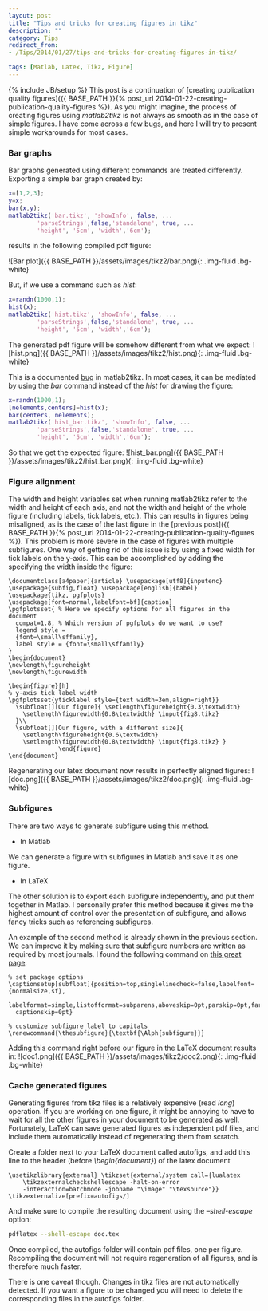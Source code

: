 ```yaml
---
layout: post
title: "Tips and tricks for creating figures in tikz"
description: ""
category: Tips
redirect_from:
- /Tips/2014/01/27/tips-and-tricks-for-creating-figures-in-tikz/

tags: [Matlab, Latex, Tikz, Figure]
---
```

{% include JB/setup %}
This post is a continuation of [creating publication quality figures]({{ BASE_PATH }}{% post_url 2014-01-22-creating-publication-quality-figures %}). As you might imagine, the process of creating figures using *matlab2tikz* is not always as smooth as in the case of simple figures. I have come across a few bugs, and here I will try to present simple workarounds for most cases.

### Bar graphs
Bar graphs generated using different commands are treated differently. Exporting a simple bar graph created by:

``` Matlab
x=[1,2,3];
y=x;
bar(x,y);
matlab2tikz('bar.tikz', 'showInfo', false, ...
        'parseStrings',false,'standalone', true, ...
        'height', '5cm', 'width','6cm');
```

results in the following compiled pdf figure:

![Bar plot]({{ BASE_PATH }}/assets/images/tikz2/bar.png){: .img-fluid .bg-white}

But, if we use a command such as *hist*:

``` Matlab
x=randn(1000,1);
hist(x);
matlab2tikz('hist.tikz', 'showInfo', false, ...
        'parseStrings',false,'standalone', true, ...
        'height', '5cm', 'width','6cm');
```

The generated pdf figure will be somehow different from what we expect:
![hist.png]({{ BASE_PATH }}/assets/images/tikz2/hist.png){: .img-fluid .bg-white}

This is a documented [bug](https://github.com/nschloe/matlab2tikz/issues/294) in matlab2tikz. In most cases, it can be mediated by using the *bar* command instead of the *hist* for drawing the figure:

``` Matlab
x=randn(1000,1);
[nelements,centers]=hist(x);
bar(centers, nelements);
matlab2tikz('hist_bar.tikz', 'showInfo', false, ...
        'parseStrings',false,'standalone', true, ...
        'height', '5cm', 'width','6cm');
```

So that we get the expected figure:
![hist_bar.png]({{ BASE_PATH }}/assets/images/tikz2/hist_bar.png){: .img-fluid .bg-white}

### Figure alignment
The width and height variables set when running matlab2tikz refer to the width and height of each axis, and not the width and height of the whole figure (including labels, tick labels, etc.). This can results in figures being misaligned, as is the case of the last figure in the [previous post]({{ BASE_PATH }}{% post_url 2014-01-22-creating-publication-quality-figures %}). This problem is more severe in the case of figures with multiple subfigures. One way of getting rid of this issue is by using a fixed width for tick labels on the y-axis. This can be accomplished by adding the specifying the width inside the figure:

``` TeX
\documentclass[a4paper]{article} \usepackage[utf8]{inputenc}
\usepackage{subfig,float} \usepackage[english]{babel}
\usepackage{tikz, pgfplots}
\usepackage[font=normal,labelfont=bf]{caption}
\pgfplotsset{ % Here we specify options for all figures in the document
  compat=1.8, % Which version of pgfplots do we want to use?
  legend style =
  {font=\small\sffamily},
  label style = {font=\small\sffamily}
}
\begin{document}
\newlength\figureheight
\newlength\figurewidth

\begin{figure}[h]
% y-axis tick label width
\pgfplotsset{yticklabel style={text width=3em,align=right}}
  \subfloat[][Our figure]{ \setlength\figureheight{0.3\textwidth}
    \setlength\figurewidth{0.8\textwidth} \input{fig8.tikz}
  }\\
  \subfloat[][Our figure, with a different size]{
    \setlength\figureheight{0.6\textwidth}
    \setlength\figurewidth{0.8\textwidth} \input{fig8.tikz} }
              \end{figure}
\end{document}
```

Regenerating our latex document now results in perfectly aligned figures:
![doc.png]({{ BASE_PATH }}/assets/images/tikz2/doc.png){: .img-fluid .bg-white}

### Subfigures
There are two ways to generate subfigure using this method.

* In Matlab

We can generate a figure with subfigures in Matlab and save it as one figure.

* In LaTeX

The other solution is to export each subfigure independently, and put them together in Matlab. I personally prefer this method
because it gives me the highest amount of control over the presentation of subfigure, and allows fancy tricks such as referencing subfigures.

An example of the second method is already shown in the previous section. We can improve it by making sure that subfigure numbers are written as required by most journals. I found the following command on [this great page](http://www.latex-community.org/know-how/latex/51-latex-math-science/280-formatting-latex-articles-for-biology-journals).

```TeX
% set package options
\captionsetup[subfloat]{position=top,singlelinecheck=false,labelfont={normalsize,sf},
  labelformat=simple,listofformat=subparens,aboveskip=0pt,parskip=0pt,farskip=5pt,
  captionskip=0pt}

% customize subfigure label to capitals
\renewcommand{\thesubfigure}{\textbf{\Alph{subfigure}}}
```

Adding this command right before our figure in the LaTeX document results in:
![doc1.png]({{ BASE_PATH }}/assets/images/tikz2/doc2.png){: .img-fluid .bg-white}

### Cache generated figures
Generating figures from tikz files is a relatively expensive (read *long*) operation. If you are working on one figure, it might be
annoying to have to wait for all the other figures in your document to be generated as well. Fortunately, LaTeX can save generated figures as independent pdf files, and include them automatically instead of regenerating them from scratch.

Create a folder next to your LaTeX document called autofigs, and add this line to the header (before *\begin{document}*) of the latex document

```TeX
\usetikzlibrary{external} \tikzset{external/system call={lualatex
    \tikzexternalcheckshellescape -halt-on-error
    -interaction=batchmode -jobname "\image" "\texsource"}}
\tikzexternalize[prefix=autofigs/]
```

And make sure to compile the resulting document using the *&#x2013;shell-escape* option:

``` bash
pdflatex --shell-escape doc.tex
```

Once compiled, the autofigs folder will contain pdf files, one per figure. Recompiling the document will not require regeneration of all figures, and is therefore much faster.

There is one caveat though. Changes in tikz files are not automatically detected. If you want a figure to be changed you will need to delete the corresponding files in the autofigs folder.
